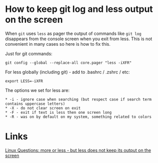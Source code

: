How to keep git log and less output on the screen
============================================

When `git` uses `less` as pager the output of commands like `git log` disappears from the console
screen when you exit from less.
This is not convenient in many cases so here is how to fix this.

Just for git commands:

    git config --global --replace-all core.pager "less -iXFR"

For less globally (including git) - add to .bashrc / .zshrc / etc:

    export LESS=-iXFR

The options we set for less are:

    * -i - ignore case when searching (but respect case if search term contains uppercase letters)
    * -X - do not clear screen on exit
    * -F - exit if text is less then one screen long
    * -R - was on by default on my system, something related to colors

Links
============================================
[Linux Questions: more or less - but less does not keep its output on the screen](http://www.linuxquestions.org/questions/linux-software-2/more-or-less-but-less-does-not-keep-its-output-on-the-screen-938187/)
